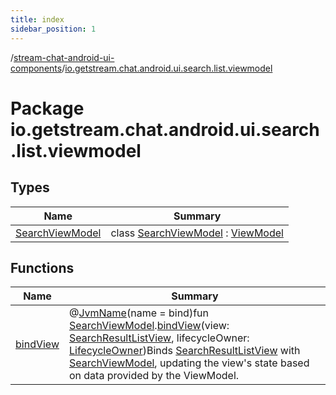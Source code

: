 ```yaml
---
title: index
sidebar_position: 1
---
```

/[stream-chat-android-ui-components](../index.md)/[io.getstream.chat.android.ui.search.list.viewmodel](index.md)  
  
  
  
# Package io.getstream.chat.android.ui.search.list.viewmodel  
  
  
## Types  
  
|  Name |  Summary | 
|---|---|
| <a name="io.getstream.chat.android.ui.search.list.viewmodel/SearchViewModel///PointingToDeclaration/"></a>[SearchViewModel](SearchViewModel/index.md)| <a name="io.getstream.chat.android.ui.search.list.viewmodel/SearchViewModel///PointingToDeclaration/"></a>class [SearchViewModel](SearchViewModel/index.md) : [ViewModel](https://developer.android.com/reference/kotlin/androidx/lifecycle/ViewModel.html)|
  
  
## Functions  
  
|  Name |  Summary | 
|---|---|
| <a name="io.getstream.chat.android.ui.search.list.viewmodel//bindView/io.getstream.chat.android.ui.search.list.viewmodel.SearchViewModel#io.getstream.chat.android.ui.search.list.SearchResultListView#androidx.lifecycle.LifecycleOwner/PointingToDeclaration/"></a>[bindView](bindView.md)| <a name="io.getstream.chat.android.ui.search.list.viewmodel//bindView/io.getstream.chat.android.ui.search.list.viewmodel.SearchViewModel#io.getstream.chat.android.ui.search.list.SearchResultListView#androidx.lifecycle.LifecycleOwner/PointingToDeclaration/"></a>@[JvmName](https://kotlinlang.org/api/latest/jvm/stdlib/kotlin.jvm/-jvm-name/index.html)(name = bind)fun [SearchViewModel](SearchViewModel/index.md).[bindView](bindView.md)(view: [SearchResultListView](../io.getstream.chat.android.ui.search.list/SearchResultListView/index.md), lifecycleOwner: [LifecycleOwner](https://developer.android.com/reference/kotlin/androidx/lifecycle/LifecycleOwner.html))Binds [SearchResultListView](../io.getstream.chat.android.ui.search.list/SearchResultListView/index.md) with [SearchViewModel](SearchViewModel/index.md), updating the view's state based on data provided by the ViewModel.|

